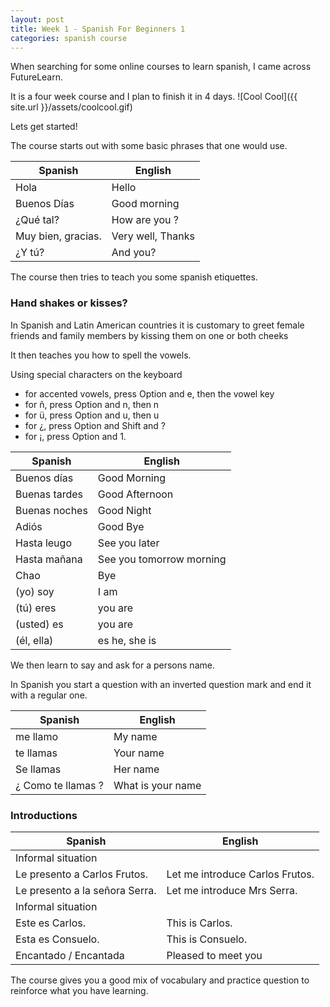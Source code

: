```yaml
---
layout: post
title: Week 1 - Spanish For Beginners 1
categories: spanish course
---
```

When searching for some online courses to learn spanish, I came across FutureLearn.

It is a four week course and I plan to finish it in 4 days.
![Cool Cool]({{ site.url }}/assets/coolcool.gif)

Lets get started!

The course starts out with some basic phrases that one would use.

| Spanish  | English |
| ------------- | ------------- |
| Hola  | Hello  |
| Buenos Días  | Good morning |
| ¿Qué tal?  | How are you ? |
| Muy bien, gracias.  | Very well, Thanks |
| ¿Y tú?  | And you? |

The course then tries to teach you some spanish etiquettes.


### Hand shakes or kisses? ###

In Spanish and Latin American countries it is customary to greet female friends and family members by kissing them on one or both cheeks

It then teaches you how to spell the vowels.

Using special characters on the keyboard
- for accented vowels, press Option and e, then the vowel key
- for ñ, press Option and n, then n
- for ü, press Option and u, then u
- for ¿, press Option and Shift and ?
- for ¡, press Option and 1.

| Spanish | English |
| ------- | -------|
| Buenos días | Good Morning |
| Buenas tardes | Good Afternoon |
| Buenas noches | Good Night |
| Adiós | Good Bye |
| Hasta leugo | See you later |
| Hasta mañana | See you tomorrow morning |
| Chao | Bye |
| (yo) soy |	I am |
| (tú) eres| 	you are |
| (usted) es	| you are |
| (él, ella) |es	he, she is |

We then learn to say and ask for a persons name.

In Spanish you start a question with an inverted question mark and end it with a regular one.

| Spanish | English |
| ------- | ------- |
| me llamo | My name |
| te llamas | Your name |
| Se llamas | Her name |
| ¿ Como te llamas ? | What is your name |



### Introductions ###

| Spanish | English |
| ------- | ------- |
| Informal situation | |
| Le presento a Carlos Frutos. |	Let me introduce Carlos Frutos. |
| Le presento a la señora Serra. |	Let me introduce Mrs Serra. |
| Informal situation | |
| Este es Carlos. | This is Carlos. |
| Esta es Consuelo. | This is Consuelo. |
| Encantado / Encantada | Pleased to meet you |

The course gives you a good mix of vocabulary and practice question to reinforce what you have learning.
